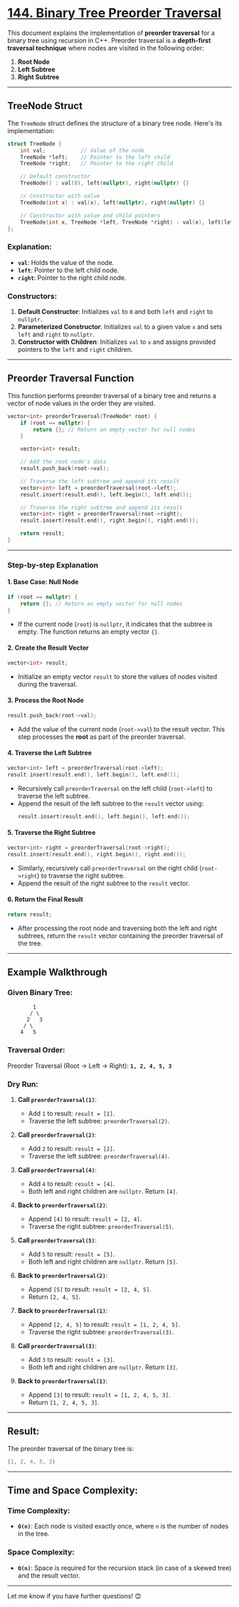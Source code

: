 # [144. Binary Tree Preorder Traversal](https://leetcode.com/problems/binary-tree-preorder-traversal/description/)

This document explains the implementation of **preorder traversal** for a binary tree using recursion in C++. Preorder traversal is a **depth-first traversal technique** where nodes are visited in the following order:

1. **Root Node**
2. **Left Subtree**
3. **Right Subtree**

---

## TreeNode Struct

The `TreeNode` struct defines the structure of a binary tree node. Here's its implementation:

```cpp
struct TreeNode {
    int val;           // Value of the node
    TreeNode *left;    // Pointer to the left child
    TreeNode *right;   // Pointer to the right child

    // Default constructor
    TreeNode() : val(0), left(nullptr), right(nullptr) {}

    // Constructor with value
    TreeNode(int x) : val(x), left(nullptr), right(nullptr) {}

    // Constructor with value and child pointers
    TreeNode(int x, TreeNode *left, TreeNode *right) : val(x), left(left), right(right) {}
};
```

### Explanation:

- **`val`**: Holds the value of the node.
- **`left`**: Pointer to the left child node.
- **`right`**: Pointer to the right child node.

### Constructors:

1. **Default Constructor**: Initializes `val` to `0` and both `left` and `right` to `nullptr`.
2. **Parameterized Constructor**: Initializes `val` to a given value `x` and sets `left` and `right` to `nullptr`.
3. **Constructor with Children**: Initializes `val` to `x` and assigns provided pointers to the `left` and `right` children.

---

## Preorder Traversal Function

This function performs preorder traversal of a binary tree and returns a vector of node values in the order they are visited.

```cpp
vector<int> preorderTraversal(TreeNode* root) {
    if (root == nullptr) {
        return {}; // Return an empty vector for null nodes
    }

    vector<int> result;

    // Add the root node's data
    result.push_back(root->val);

    // Traverse the left subtree and append its result
    vector<int> left = preorderTraversal(root->left);
    result.insert(result.end(), left.begin(), left.end());

    // Traverse the right subtree and append its result
    vector<int> right = preorderTraversal(root->right);
    result.insert(result.end(), right.begin(), right.end());

    return result;
}
```

---

### **Step-by-step Explanation**

#### 1. Base Case: Null Node

```cpp
if (root == nullptr) {
    return {}; // Return an empty vector for null nodes
}
```

- If the current node (`root`) is `nullptr`, it indicates that the subtree is empty. The function returns an empty vector `{}`.

#### 2. Create the Result Vector

```cpp
vector<int> result;
```

- Initialize an empty vector `result` to store the values of nodes visited during the traversal.

#### 3. Process the Root Node

```cpp
result.push_back(root->val);
```

- Add the value of the current node (`root->val`) to the result vector. This step processes the **root** as part of the preorder traversal.

#### 4. Traverse the Left Subtree

```cpp
vector<int> left = preorderTraversal(root->left);
result.insert(result.end(), left.begin(), left.end());
```

- Recursively call `preorderTraversal` on the left child (`root->left`) to traverse the left subtree.
- Append the result of the left subtree to the `result` vector using:
  ```cpp
  result.insert(result.end(), left.begin(), left.end());
  ```

#### 5. Traverse the Right Subtree

```cpp
vector<int> right = preorderTraversal(root->right);
result.insert(result.end(), right.begin(), right.end());
```

- Similarly, recursively call `preorderTraversal` on the right child (`root->right`) to traverse the right subtree.
- Append the result of the right subtree to the `result` vector.

#### 6. Return the Final Result

```cpp
return result;
```

- After processing the root node and traversing both the left and right subtrees, return the `result` vector containing the preorder traversal of the tree.

---

## Example Walkthrough

### Given Binary Tree:

```
        1
       / \
      2   3
     / \
    4   5
```

### Traversal Order:

Preorder Traversal (Root → Left → Right): **`1, 2, 4, 5, 3`**

### Dry Run:

1. **Call `preorderTraversal(1)`**:

   - Add `1` to result: `result = [1]`.
   - Traverse the left subtree: `preorderTraversal(2)`.

2. **Call `preorderTraversal(2)`**:

   - Add `2` to result: `result = [2]`.
   - Traverse the left subtree: `preorderTraversal(4)`.

3. **Call `preorderTraversal(4)`**:

   - Add `4` to result: `result = [4]`.
   - Both left and right children are `nullptr`. Return `[4]`.

4. **Back to `preorderTraversal(2)`**:

   - Append `[4]` to result: `result = [2, 4]`.
   - Traverse the right subtree: `preorderTraversal(5)`.

5. **Call `preorderTraversal(5)`**:

   - Add `5` to result: `result = [5]`.
   - Both left and right children are `nullptr`. Return `[5]`.

6. **Back to `preorderTraversal(2)`**:

   - Append `[5]` to result: `result = [2, 4, 5]`.
   - Return `[2, 4, 5]`.

7. **Back to `preorderTraversal(1)`**:

   - Append `[2, 4, 5]` to result: `result = [1, 2, 4, 5]`.
   - Traverse the right subtree: `preorderTraversal(3)`.

8. **Call `preorderTraversal(3)`**:

   - Add `3` to result: `result = [3]`.
   - Both left and right children are `nullptr`. Return `[3]`.

9. **Back to `preorderTraversal(1)`**:
   - Append `[3]` to result: `result = [1, 2, 4, 5, 3]`.
   - Return `[1, 2, 4, 5, 3]`.

---

## Result:

The preorder traversal of the binary tree is:

```cpp
{1, 2, 4, 5, 3}
```

---

## Time and Space Complexity:

### **Time Complexity**:

- **`O(n)`**: Each node is visited exactly once, where `n` is the number of nodes in the tree.

### **Space Complexity**:

- **`O(n)`**: Space is required for the recursion stack (in case of a skewed tree) and the result vector.

---

Let me know if you have further questions! 😊
